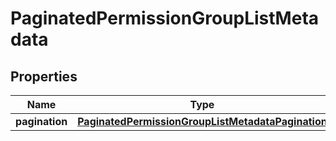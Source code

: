 

# PaginatedPermissionGroupListMetadata


## Properties

| Name | Type | Description | Notes |
|------------ | ------------- | ------------- | -------------|
|**pagination** | [**PaginatedPermissionGroupListMetadataPagination**](PaginatedPermissionGroupListMetadataPagination.md) |  |  [optional] |



